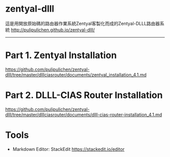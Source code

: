 zentyal-dlll
===============

這是用開放原始碼的路由器作業系統Zentyal客製化而成的Zentyal-DLLL路由器系統
http://pulipulichen.github.io/zentyal-dlll/

----
# Part 1. Zentyal Installation
https://github.com/pulipulichen/zentyal-dlll/tree/master/dlllciasrouter/documents/zentyal_installation_4.1.md

# Part 2. DLLL-CIAS Router Installation
https://github.com/pulipulichen/zentyal-dlll/tree/master/dlllciasrouter/documents/dlll-cias-router-installation_4.1.md

Tools
====
- Markdown Editor: StackEdit https://stackedit.io/editor
